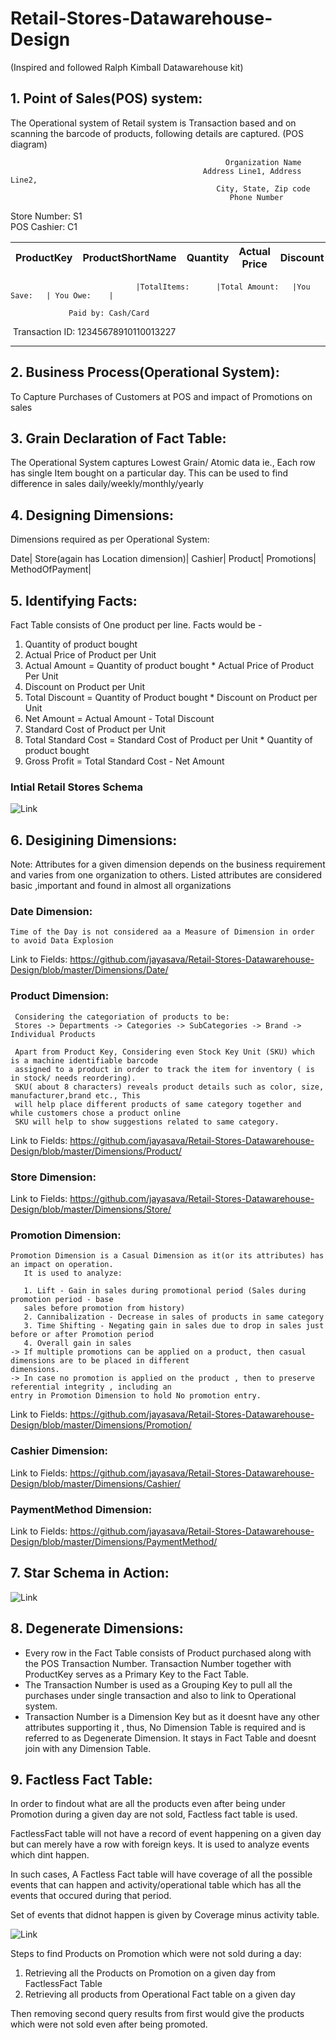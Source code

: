 # Retail-Stores-Datawarehouse-Design
(Inspired and followed Ralph Kimball Datawarehouse kit)

## 1. Point of Sales(POS) system:
The Operational system of Retail system is Transaction based and on scanning the barcode of products, following details are captured.
(POS diagram)

                                                    Organization Name
                                               Address Line1, Address Line2,
                                                  City, State, Zip code
                                                     Phone Number


Store Number: S1    
POS Cashier: C1

|ProductKey|ProductShortName|Quantity|Actual Price|Discount|Net Price|
|----------|----------------|--------|------------|--------|---------|



                                |TotalItems:      |Total Amount:   |You Save:   | You Owe:    |
          
                 Paid by: Cash/Card

         
  Transaction ID:  12345678910110013227
  
  
-------------------------------------------------------------------------------------------------------------------------------  

## 2. Business Process(Operational System):
To Capture Purchases of Customers at POS and impact of Promotions on sales

## 3. Grain Declaration of Fact Table:
The Operational System captures Lowest Grain/ Atomic data ie., Each row has single Item bought on a particular day.
This can be used to find difference in sales daily/weekly/monthly/yearly

## 4. Designing Dimensions:

Dimensions required as per Operational System:

Date|
Store(again has Location dimension)|
Cashier|
Product|
Promotions|
MethodOfPayment|

## 5. Identifying Facts:
Fact Table consists of One product per line.
Facts would be - 
1. Quantity of product bought
2. Actual Price of Product per Unit
3. Actual Amount = Quantity of product bought * Actual Price of Product Per Unit
4. Discount on Product per Unit
5. Total Discount = Quantity of Product bought * Discount on Product per Unit
6. Net Amount = Actual Amount - Total Discount
7. Standard Cost of Product per Unit
8. Total Standard Cost = Standard Cost of Product per Unit * Quantity of product bought
9. Gross Profit = Total Standard Cost - Net Amount

### Intial Retail Stores Schema
![Link](https://github.com/jayasava/Retail-Stores-Datawarehouse-Design/blob/master/Schemas/Schema_Initial.png)

## 6. Desigining Dimensions:
Note: 
Attributes for a given dimension depends on the business requirement and varies from one organization to others.
Listed attributes are considered basic ,important and found in almost all organizations
   ### Date Dimension:
   
    Time of the Day is not considered aa a Measure of Dimension in order to avoid Data Explosion
 Link to Fields: 
    https://github.com/jayasava/Retail-Stores-Datawarehouse-Design/blob/master/Dimensions/Date/
  
   ### Product Dimension:
     Considering the categoriation of products to be:
     Stores -> Departments -> Categories -> SubCategories -> Brand -> Individual Products
     
     Apart from Product Key, Considering even Stock Key Unit (SKU) which is a machine identifiable barcode 
     assigned to a product in order to track the item for inventory ( is in stock/ needs reordering).
     SKU( about 8 characters) reveals product details such as color, size, manufacturer,brand etc., This 
     will help place different products of same category together and while customers chose a product online
     SKU will help to show suggestions related to same category.
     
 Link to Fields: 
     https://github.com/jayasava/Retail-Stores-Datawarehouse-Design/blob/master/Dimensions/Product/
     
   ### Store Dimension:
  Link to Fields: 
     https://github.com/jayasava/Retail-Stores-Datawarehouse-Design/blob/master/Dimensions/Store/
     
   ### Promotion Dimension:
    Promotion Dimension is a Casual Dimension as it(or its attributes) has an impact on operation. 
       It is used to analyze:
       
       1. Lift - Gain in sales during promotional period (Sales during promotion period - base 
       sales before promotion from history)
       2. Cannibalization - Decrease in sales of products in same category
       3. Time Shifting - Negating gain in sales due to drop in sales just before or after Promotion period
       4. Overall gain in sales
    -> If multiple promotions can be applied on a product, then casual dimensions are to be placed in different
    dimensions.
    -> In case no promotion is applied on the product , then to preserve referential integrity , including an 
    entry in Promotion Dimension to hold No promotion entry.
  Link to Fields: 
     https://github.com/jayasava/Retail-Stores-Datawarehouse-Design/blob/master/Dimensions/Promotion/
     
   ### Cashier Dimension:
  Link to Fields: 
     https://github.com/jayasava/Retail-Stores-Datawarehouse-Design/blob/master/Dimensions/Cashier/
   ### PaymentMethod Dimension:
  Link to Fields: 
     https://github.com/jayasava/Retail-Stores-Datawarehouse-Design/blob/master/Dimensions/PaymentMethod/
 
 ## 7. Star Schema in Action:
 ![Link](https://github.com/jayasava/Retail-Stores-Datawarehouse-Design/blob/master/Schemas/StarSchema.PNG)
 
 ## 8. Degenerate Dimensions:
 
* Every row in the Fact Table consists of Product purchased along with the POS Transaction Number. Transaction Number together with ProductKey serves as a Primary Key to the Fact Table.
* The Transaction Number is used as a Grouping Key to pull all the purchases under single transaction and also to link to Operational system.
* Transaction Number is a Dimension Key but as it doesnt have any other attributes supporting it , thus, No Dimension Table is required and is referred to as Degenerate Dimension. It stays in Fact Table and doesnt join with any Dimension Table.
   
## 9. Factless Fact Table:

In order to findout what are all the products even after being under Promotion during a given day are not sold, Factless fact table is used.

FactlessFact table will not have a record of event happening on a given day but can merely have a row with foreign keys. It is used to analyze events which dint happen.

In such cases, A Factless Fact table will have coverage of all the possible events that can happen and activity/operational table which has all the events that occured during that period.

Set of events that didnot happen is given by Coverage minus activity table.

![Link](https://github.com/jayasava/Retail-Stores-Datawarehouse-Design/blob/master/Schemas/FactlessFact.PNG)

Steps to find Products on Promotion which were not sold during a day:

1. Retrieving all the Products on Promotion on a given day from FactlessFact Table
2. Retrieving all products from Operational Fact table on a given day 

Then removing second query results from first would give the products which were not sold even after being promoted.

   
      
     


